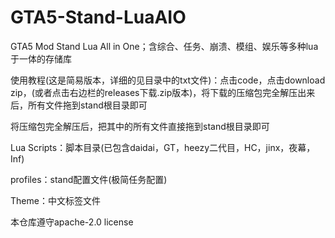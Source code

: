 # GTA5-Stand-LuaAIO
GTA5 Mod Stand Lua All in One；含综合、任务、崩溃、模组、娱乐等多种lua于一体的存储库

使用教程(这是简易版本，详细的见目录中的txt文件)：点击code，点击download zip，(或者点击右边栏的releases下载.zip版本)，将下载的压缩包完全解压出来后，所有文件拖到stand根目录即可

将压缩包完全解压后，把其中的所有文件直接拖到stand根目录即可

Lua Scripts：脚本目录(已包含daidai，GT，heezy二代目，HC，jinx，夜幕，Inf)

profiles：stand配置文件(极简任务配置)

Theme：中文标签文件

本仓库遵守apache-2.0 license